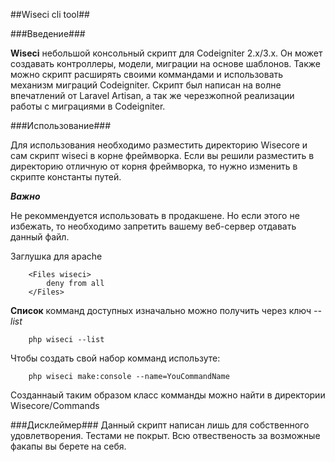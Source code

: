 ##Wiseci cli tool##

###Введение###

**Wiseci** небольшой консольный скрипт для Codeigniter 2.x/3.x. Он может создавать контроллеры, модели,
миграции на основе шаблонов. Также можно скрипт расширять своими коммандами и использовать механизм 
миграций Codeigniter.
Скрипт был написан на волне впечатлений от Laravel Artisan, а так же черезжопной реализации работы с
миграциями в Codeigniter.

###Использование###

Для использования необходимо разместить директорию Wisecore и сам скрипт wiseci в корне фреймворка.
Если вы решили разместить в директорию отличную от корня фреймворка, то нужно изменить в скрипте
константы путей.

***Важно***

Не рекоммендуется использовать в продакшене. Но если этого не избежать, то необходимо запретить
вашему веб-сервер отдавать данный файл.

Заглушка для apache 
```
    <Files wiseci>
        deny from all
    </Files>
```
**Список** комманд доступных изначально можно получить через ключ _--list_
```
    php wiseci --list
```
Чтобы создать свой набор комманд используте:
```    
    php wiseci make:console --name=YouCommandName
```
Созданнаый таким образом класс комманды можно найти в директории Wisecore/Commands
    
###Дисклеймер###
Данный скрипт написан лишь для собственного удовлетворения. Тестами не покрыт. Всю отвественость за
возможные факапы вы берете на себя.
